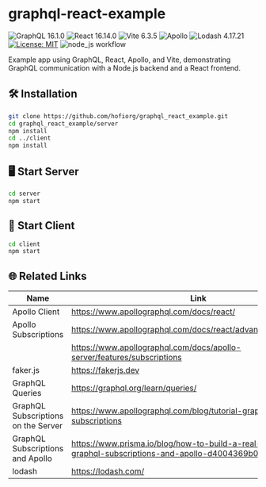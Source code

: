 # graphql-react-example

![GraphQL 16.1.0](https://img.shields.io/badge/GraphQL-16.1.0-ef4081?logo=graphql)
![React 16.14.0](https://img.shields.io/badge/React-16.14.0-61dafb?logo=react)
![Vite 6.3.5](https://img.shields.io/badge/Vite-6.3.5-646cff?logo=vite)
![Apollo](https://img.shields.io/badge/Apollo-Client-311c87?logo=apollo-graphql)
![Lodash 4.17.21](https://img.shields.io/badge/Lodash-4.17.21-3492ff?logo=lodash)
[![License: MIT](https://img.shields.io/badge/License-MIT-yellow.svg)](LICENSE)
![node_js workflow](https://github.com/hofiorg/graphql-react-example/actions/workflows/node.js.yml/badge.svg)

Example app using GraphQL, React, Apollo, and Vite, demonstrating GraphQL communication with a Node.js backend and a React frontend.

## 🛠️ Installation

```sh
git clone https://github.com/hofiorg/graphql_react_example.git
cd graphql_react_example/server
npm install
cd ../client
npm install
```

## 🖥️ Start Server

```sh
cd server
npm start
```

## 🚀 Start Client

```sh
cd client
npm start
```

## 🌐 Related Links

| Name                                | Link                                                                                                          |
|-------------------------------------|---------------------------------------------------------------------------------------------------------------|
| Apollo Client                       | <https://www.apollographql.com/docs/react/>                                                                   |
| Apollo Subscriptions                | <https://www.apollographql.com/docs/react/advanced/subscriptions>                                             |
|                                     | <https://www.apollographql.com/docs/apollo-server/features/subscriptions>                                     |
| faker.js                            | <https://fakerjs.dev>                                                                                         |
| GraphQL Queries                     | <https://graphql.org/learn/queries/>                                                                          |
| GraphQL Subscriptions on the Server | <https://www.apollographql.com/blog/tutorial-graphql-subscriptions>                                           |
| GraphQL Subscriptions and Apollo    | <https://www.prisma.io/blog/how-to-build-a-real-time-chat-with-graphql-subscriptions-and-apollo-d4004369b0d4> |
| lodash                              | <https://lodash.com/>                                                                                         |
